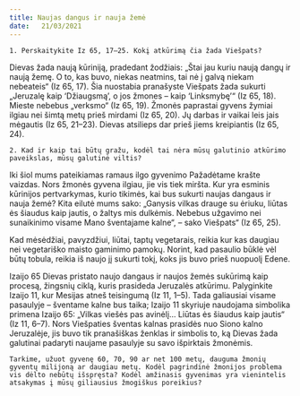 ```yaml
---
title: Naujas dangus ir nauja žemė 
date:   21/03/2021
---
```


`1. Perskaitykite Iz 65, 17–25. Kokį atkūrimą čia žada Viešpats?`

Dievas žada naują kūriniją, pradedant žodžiais: „Štai jau kuriu naują dangų ir naują žemę. O to, kas buvo, niekas neatmins, tai nė į galvą niekam nebeateis“ (Iz 65, 17). Šia nuostabia pranašyste Viešpats žada sukurti „Jeruzalę kaip ‘Džiaugsmą’, o jos žmones – kaip ‘Linksmybę’“ (Iz 65, 18). Mieste nebebus „verksmo“ (Iz 65, 19). Žmonės paprastai gyvens žymiai ilgiau nei šimtą metų prieš mirdami (Iz 65, 20). Jų darbas ir vaikai leis jais mėgautis (Iz 65, 21–23). Dievas atsilieps dar prieš jiems kreipiantis (Iz 65, 24).

`2. Kad ir kaip tai būtų gražu, kodėl tai nėra mūsų galutinio atkūrimo paveikslas, mūsų galutinė viltis?`
														
Iki šiol mums pateikiamas ramaus ilgo gyvenimo Pažadėtame krašte vaizdas. Nors žmonės gyvena ilgiau, jie vis tiek miršta. Kur yra esminis kūrinijos pertvarkymas, kurio tikimės, kai bus sukurti naujas dangaus ir nauja žemė? Kita eilutė mums sako: „Ganysis vilkas drauge su ėriuku, liūtas ės šiaudus kaip jautis, o žaltys mis dulkėmis. Nebebus užgavimo nei sunaikinimo visame Mano šventajame kalne“, – sako Viešpats“ (Iz 65, 25).

Kad mėsėdžiai, pavyzdžiui, liūtai, taptų vegetarais, reikia kur kas daugiau nei vegetariško maisto gaminimo pamokų. Norint, kad pasaulio būklė vėl būtų tobula, reikia iš naujo jį sukurti tokį, koks jis buvo prieš nuopuolį Edene.

Izaijo 65 Dievas pristato naujo dangaus ir naujos žemės sukūrimą kaip procesą, žingsnių ciklą, kuris prasideda Jeruzalės atkūrimu. Palyginkite Izaijo 11, kur Mesijas atneš teisingumą (Iz 11, 1–5). Tada galiausiai visame pasaulyje – šventame kalne bus taika; Izaijo 11 skyriuje naudojama simbolika primena Izaijo 65: „Vilkas viešės pas avinėlį... Liūtas ės šiaudus kaip jautis“ (Iz 11, 6–7). Nors Viešpaties šventas kalnas prasidės nuo Siono kalno Jeruzalėje, jis buvo tik pranašiškas ženklas ir simbolis to, ką Dievas žada galutinai padaryti naujame pasaulyje su savo išpirktais žmonėmis.

`Tarkime, užuot gyvenę 60, 70, 90 ar net 100 metų, dauguma žmonių gyventų milijoną ar daugiau metų. Kodėl pagrindinė žmonijos problema vis dėlto nebūtų išspręsta? Kodėl amžinasis gyvenimas yra vienintelis atsakymas į mūsų giliausius žmogiškus poreikius?`